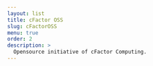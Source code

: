 ```yaml
---
layout: list
title: cFactor OSS
slug: cFactorOSS
menu: true
order: 2
description: >
  Opensource initiative of cFactor Computing.
---
```


